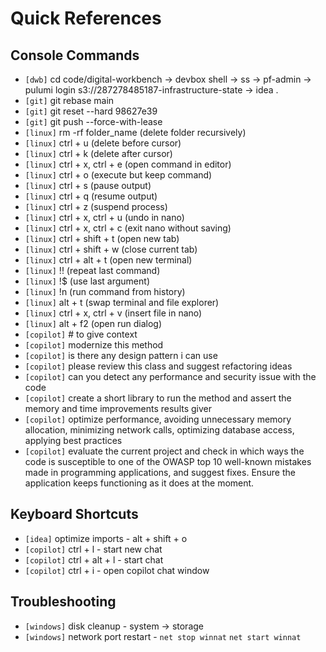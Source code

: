 # Quick References

## Console Commands

- `[dwb]` cd code/digital-workbench -> devbox shell -> ss -> pf-admin -> pulumi login s3://287278485187-infrastructure-state -> idea .
- `[git]` git rebase main
- `[git]` git reset --hard 98627e39
- `[git]` git push --force-with-lease
- `[linux]` rm -rf folder_name (delete folder recursively)
- `[linux]` ctrl + u (delete before cursor)
- `[linux]` ctrl + k (delete after cursor)
- `[linux]` ctrl + x, ctrl + e (open command in editor)
- `[linux]` ctrl + o (execute but keep command)
- `[linux]` ctrl + s (pause output)
- `[linux]` ctrl + q (resume output)
- `[linux]` ctrl + z (suspend process)
- `[linux]` ctrl + x, ctrl + u (undo in nano)
- `[linux]` ctrl + x, ctrl + c (exit nano without saving)
- `[linux]` ctrl + shift + t (open new tab)
- `[linux]` ctrl + shift + w (close current tab)
- `[linux]` ctrl + alt + t (open new terminal)
- `[linux]` !! (repeat last command)
- `[linux]` !$ (use last argument)
- `[linux]` !n (run command from history)
- `[linux]` alt + t (swap terminal and file explorer)
- `[linux]` ctrl + x, ctrl + v (insert file in nano)
- `[linux]` alt + f2 (open run dialog)
- `[copilot]` # to give context
- `[copilot]` modernize this method
- `[copilot]` is there any design pattern i can use
- `[copilot]` please review this class and suggest refactoring ideas
- `[copilot]` can you detect any performance and security issue with the code
- `[copilot]` create a short library to run the method and assert the memory and time improvements results giver
- `[copilot]` optimize performance, avoiding unnecessary memory allocation, minimizing network calls, optimizing database access, applying best practices
- `[copilot]` evaluate the current project and check in which ways the code is susceptible to one of the OWASP top 10 well-known mistakes made in programming applications, and suggest fixes. Ensure the application keeps functioning as it does at the moment.

## Keyboard Shortcuts

- `[idea]` optimize imports - alt + shift + o
- `[copilot]` ctrl + l - start new chat
- `[copilot]` ctrl + alt + l - start chat
- `[copilot]` ctrl + i - open copilot chat window

## Troubleshooting

- `[windows]` disk cleanup - system -> storage
- `[windows]` network port restart - `net stop winnat` `net start winnat`
